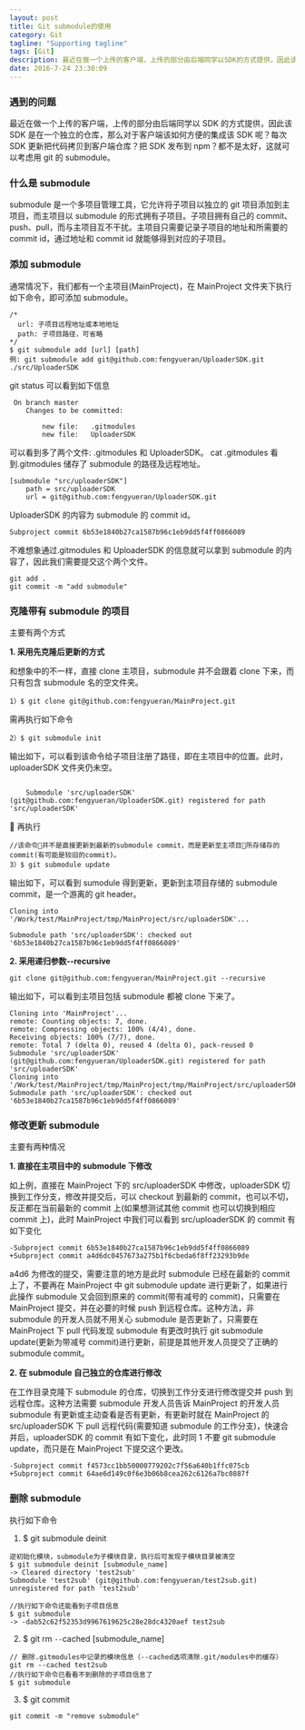 ```yaml
---
layout: post
title: Git submodule的使用
category: Git
tagline: "Supporting tagline"
tags: [Git]
description: 最近在做一个上传的客户端，上传的部分由后端同学以SDK的方式提供，因此该SDK是在一个独立的仓库，那么对于客户端该如何方便的集成该SDK呢？这就可以考虑用git的submodule。
date: 2016-7-24 23:30:09
---
```


### **遇到的问题**

最近在做一个上传的客户端，上传的部分由后端同学以 SDK 的方式提供，因此该 SDK 是在一个独立的仓库，那么对于客户端该如何方便的集成该 SDK 呢？每次 SDK 更新把代码拷贝到客户端仓库？把 SDK 发布到 npm？都不是太好，这就可以考虑用 git 的 submodule。

### **什么是 submodule**

submodule 是一个多项目管理工具，它允许将子项目以独立的 git 项目添加到主项目，而主项目以 submodule 的形式拥有子项目。子项目拥有自己的 commit、push、pull，而与主项目互不干扰。主项目只需要记录子项目的地址和所需要的 commit id，通过地址和 commit id 就能够得到对应的子项目。

### **添加 submodule**

通常情况下，我们都有一个主项目(MainProject)，在 MainProject 文件夹下执行如下命令，即可添加 submodule。

```
/*
  url: 子项目远程地址或本地地址
  path: 子项目路径，可省略
*/
$ git submodule add [url] [path]
例: git submodule add git@github.com:fengyueran/UploaderSDK.git ./src/UploaderSDK
```

git status 可以看到如下信息

```
 On branch master
    Changes to be committed:

        new file:   .gitmodules
        new file:   UploaderSDK
```

可以看到多了两个文件: .gitmodules 和 UploaderSDK。
cat .gitmodules 看到.gitmodules 储存了 submodule 的路径及远程地址。

```
[submodule "src/uploaderSDK"]
	path = src/uploaderSDK
	url = git@github.com:fengyueran/UploaderSDK.git
```

UploaderSDK 的内容为 submodule 的 commit id。

```
Subproject commit 6b53e1840b27ca1587b96c1eb9dd5f4ff0866089
```

不难想象通过.gitmodules 和 UploaderSDK 的信息就可以拿到 submodule 的内容了，因此我们需要提交这个两个文件。

```
git add .
git commit -m "add submodule"
```

### **克隆带有 submodule 的项目**

主要有两个方式

**1. 采用先克隆后更新的方式**

和想象中的不一样，直接 clone 主项目，submodule 并不会跟着 clone 下来，而只有包含 submodule 名的空文件夹。

```
1）$ git clone git@github.com:fengyueran/MainProject.git
```

需再执行如下命令

```
2）$ git submodule init
```

输出如下，可以看到该命令给子项目注册了路径，即在主项目中的位置。此时，uploaderSDK 文件夹仍未空。

```

    Submodule 'src/uploaderSDK' (git@github.com:fengyueran/UploaderSDK.git) registered for path 'src/uploaderSDK'
```

 再执行

```
//该命令并不是直接更新到最新的submodule commit，而是更新至主项目所存储存的commit(有可能是较旧的commit)。
3）$ git submodule update
```

输出如下，可以看到 sumodule 得到更新，更新到主项目存储的 submodule commit，是一个游离的 git header。

```
Cloning into '/Work/test/MainProject/tmp/MainProject/src/uploaderSDK'...

Submodule path 'src/uploaderSDK': checked out '6b53e1840b27ca1587b96c1eb9dd5f4ff0866089'
```

**2. 采用递归参数--recursive**

```
git clone git@github.com:fengyueran/MainProject.git --recursive
```

输出如下，可以看到主项目包括 submodule 都被 clone 下来了。

```
Cloning into 'MainProject'...
remote: Counting objects: 7, done.
remote: Compressing objects: 100% (4/4), done.
Receiving objects: 100% (7/7), done.
remote: Total 7 (delta 0), reused 4 (delta 0), pack-reused 0
Submodule 'src/uploaderSDK' (git@github.com:fengyueran/UploaderSDK.git) registered for path 'src/uploaderSDK'
Cloning into '/Work/test/MainProject/tmp/MainProject/tmp/MainProject/src/uploaderSDK'...
Submodule path 'src/uploaderSDK': checked out '6b53e1840b27ca1587b96c1eb9dd5f4ff0866089'
```

### **修改更新 submodule**

主要有两种情况

**1. 直接在主项目中的 submodule 下修改**

如上例，直接在 MainProject 下的 src/uploaderSDK 中修改，uploaderSDK 切换到工作分支，修改并提交后，可以 checkout 到最新的 commit，也可以不切，反正都在当前最新的 commit 上(如果想测试其他 commit 也可以切换到相应 commit 上)，此时 MainProject 中我们可以看到 src/uploaderSDK 的 commit 有如下变化

```
-Subproject commit 6b53e1840b27ca1587b96c1eb9dd5f4ff0866089
+Subproject commit a4d6dc0457673a275b1f6cbeda6f8ff23293b9de
```

a4d6 为修改的提交，需要注意的地方是此时 submodule 已经在最新的 commit 上了，不要再在 MainProject 中 git submodule update 进行更新了，如果进行此操作 submodule 又会回到原来的 commit(带有减号的 commit)，只需要在 MainProject 提交，并在必要的时候 push 到远程仓库。这种方法，非 submodule 的开发人员就不用关心 submodule 是否更新了，只需要在 MainProject 下 pull 代码发现 submodule 有更改时执行 git submodule update(更新为带减号 commit)进行更新，前提是其他开发人员提交了正确的 submodule commit。

**2. 在 submodule 自己独立的仓库进行修改**

在工作目录克隆下 submodule 的仓库，切换到工作分支进行修改提交并 push 到远程仓库。这种方法需要 submodule 开发人员告诉 MainProject 的开发人员 submodule 有更新或主动查看是否有更新，有更新时就在 MainProject 的 src/uploaderSDK 下 pull 远程代码(需要知道 submodule 的工作分支)，快速合并后，uploaderSDK 的 commit 有如下变化，此时同 1 不要 git submodule update，而只是在 MainProject 下提交这个更改。

```
-Subproject commit f4573cc1bb50000779202c7f56a640b1ffc075cb
+Subproject commit 64ae6d149c0f6e3b06b8cea262c6126a7bc0887f

```

### **删除 submodule**

执行如下命令

1. \$ git submodule deinit

```
逆初始化模块，submodule为子模块目录，执行后可发现子模块目录被清空
$ git submodule deinit [submodule_name]
-> Cleared directory 'test2sub'
Submodule 'test2sub' (git@github.com:fengyueran/test2sub.git) unregistered for path 'test2sub'

//执行如下命令还能看到子项目信息
$ git submodule
-> -dab52c62f52353d9967619625c28e28dc4320aef test2sub
```

2. \$ git rm `--`cached [submodule_name]

```
// 删除.gitmodules中记录的模块信息（--cached选项清除.git/modules中的缓存）
git rm --cached test2sub
//执行如下命令已看看不到删除的子项目信息了
$ git submodule
```

3. \$ git commit

```
git commit -m "remove submodule"
```
